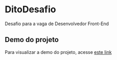 # DitoDesafio

Desafio para a vaga de Desenvolvedor Front-End

## Demo do projeto

Para visualizar a demo do projeto, acesse [este link](http://dito-challange.herokuapp.com/)

